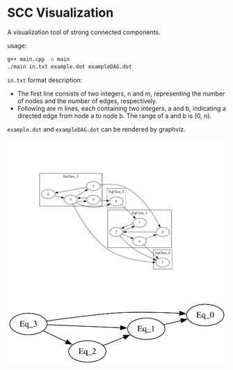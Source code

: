# SCC Visualization

A visualization tool of strong connected components.

usage:

```bash
g++ main.cpp -o main
./main in.txt example.dot exampleDAG.dot
```

`in.txt` format description:

- The first line consists of two integers, n and m, representing the number of nodes and the number of edges, respectively.
- Following are m lines, each containing two integers, a and b, indicating a directed edge from node a to node b. The range of a and b is \[0, n\).

`example.dot` and `exampleDAG.dot` can be rendered by graphviz.

![example](example.svg)
![exampleDAG](exampleDAG.svg)
